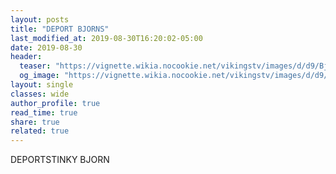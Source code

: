```yaml
---
layout: posts
title: "DEPORT BJORNS"
last_modified_at: 2019-08-30T16:20:02-05:00
date: 2019-08-30
header:
  teaser: "https://vignette.wikia.nocookie.net/vikingstv/images/d/d9/Bjorn_4x20_.jpeg/revision/latest/scale-to-width-down/180?cb=20170127174150"
  og_image: "https://vignette.wikia.nocookie.net/vikingstv/images/d/d9/Bjorn_4x20_.jpeg/revision/latest/scale-to-width-down/180?cb=20170127174150"
layout: single
classes: wide
author_profile: true
read_time: true
share: true
related: true
---
```

DEPORTSTINKY BJORN
